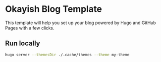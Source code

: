 # Okayish Blog Template

This template will help you set up your blog powered by Hugo and GitHub Pages with 
a few clicks.

## Run locally

```bash
hugo server --themesDir ./.cache/themes --theme my-theme
```
